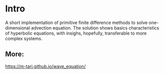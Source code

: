 # Intro

A short implementation of primitive finite difference methods to solve one-dimensional advection equation. The solution shows basics characteristics of hyperbolic equations, with insighs, hopefully, transferable to more complex systems.

[](./Backward-Euler-Method.png)

## More:
https://m-tari.github.io/wave_equation/
